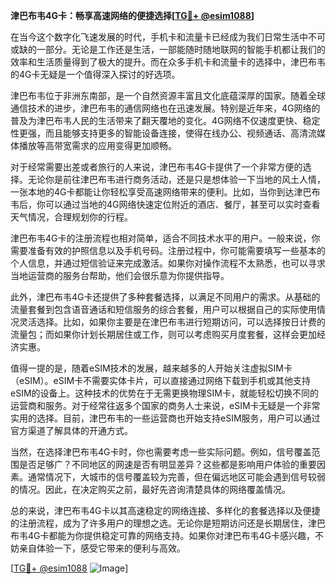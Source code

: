 **津巴布韦4G卡：畅享高速网络的便捷选择[[TG💪+ @esim1088](https://t.me/s/esim1088)]**

在当今这个数字化飞速发展的时代，手机卡和流量卡已经成为我们日常生活中不可或缺的一部分。无论是工作还是生活，一部能随时随地联网的智能手机都让我们的效率和生活质量得到了极大的提升。而在众多手机卡和流量卡的选择中，津巴布韦的4G卡无疑是一个值得深入探讨的好选项。

津巴布韦位于非洲东南部，是一个自然资源丰富且文化底蕴深厚的国家。随着全球通信技术的进步，津巴布韦的通信网络也在迅速发展。特别是近年来，4G网络的普及为津巴布韦人民的生活带来了翻天覆地的变化。4G网络不仅速度更快、稳定性更强，而且能够支持更多的智能设备连接，使得在线办公、视频通话、高清流媒体播放等高带宽需求的应用变得更加顺畅。

对于经常需要出差或者旅行的人来说，津巴布韦4G卡提供了一个非常方便的选择。无论你是前往津巴布韦进行商务活动，还是只是想体验一下当地的风土人情，一张本地的4G卡都能让你轻松享受高速网络带来的便利。比如，当你到达津巴布韦后，你可以通过当地的4G网络快速定位附近的酒店、餐厅，甚至可以实时查看天气情况，合理规划你的行程。

津巴布韦4G卡的注册流程也相对简单，适合不同技术水平的用户。一般来说，你需要准备有效的护照信息以及手机号码。注册过程中，你可能需要填写一些基本的个人信息，并通过短信验证来完成激活。如果你对操作流程不太熟悉，也可以寻求当地运营商的服务台帮助，他们会很乐意为你提供指导。

此外，津巴布韦4G卡还提供了多种套餐选择，以满足不同用户的需求。从基础的流量套餐到包含语音通话和短信服务的综合套餐，用户可以根据自己的实际使用情况灵活选择。比如，如果你主要是在津巴布韦进行短期访问，可以选择按日计费的流量包；而如果你计划长期居住或工作，则可以考虑购买月度套餐，这样会更加经济实惠。

值得一提的是，随着eSIM技术的发展，越来越多的人开始关注虚拟SIM卡（eSIM）。eSIM卡不需要实体卡片，可以直接通过网络下载到手机或其他支持eSIM的设备上。这种技术的优势在于无需更换物理SIM卡，就能轻松切换不同的运营商和服务。对于经常往返多个国家的商务人士来说，eSIM卡无疑是一个非常实用的选择。目前，津巴布韦的一些运营商也开始支持eSIM服务，用户可以通过官方渠道了解具体的开通方式。

当然，在选择津巴布韦4G卡时，你也需要考虑一些实际问题。例如，信号覆盖范围是否足够广？不同地区的网速是否有明显差异？这些都是影响用户体验的重要因素。通常情况下，大城市的信号覆盖较为完善，但在偏远地区可能会遇到信号较弱的情况。因此，在决定购买之前，最好先咨询清楚具体的网络覆盖情况。

总的来说，津巴布韦4G卡以其高速稳定的网络连接、多样化的套餐选择以及便捷的注册流程，成为了许多用户的理想之选。无论你是短期访问还是长期居住，津巴布韦4G卡都能为你提供稳定可靠的网络支持。如果你对津巴布韦4G卡感兴趣，不妨亲自体验一下，感受它带来的便利与高效。

[[TG💪+ @esim1088](https://t.me/s/esim1088) ![Image](https://i.postimg.cc/4NQfJmqS/Snipaste-2025-05-13-00-14-12.png)]